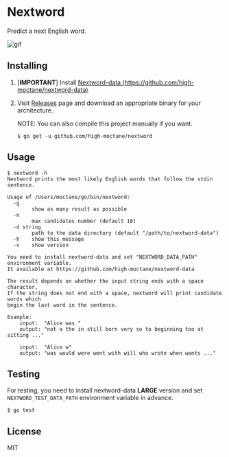 # Nextword
Predict a next English word.

![gif](img/terminal.gif)

## Installing

1. [**IMPORTANT**] Install [Nextword-data (https://github.com/high-moctane/nextword-data)](https://github.com/high-moctane/nextword-data)

2. Visit [Releases](https://github.com/high-moctane/nextword/releases) page and
    download an appropriate binary for your architecture.

    NOTE: You can also compile this project manually if you want.

    ```
    $ go get -u github.com/high-moctane/nextword
    ```


## Usage

```
$ nextword -h
Nextword prints the most likely English words that follow the stdin sentence.

Usage of /Users/moctane/go/bin/nextword:
  -g
    	show as many result as possible
  -n
    	max candidates number (default 10)
  -d string
    	path to the data directory (default "/path/to/nextword-data")
  -h	show this message
  -v	show version

You need to install nextword-data and set "NEXTWORD_DATA_PATH" environment variable.
It available at https://github.com/high-moctane/nextword-data

The result depends on whether the input string ends with a space character.
If the string does not end with a space, nextword will print candidate words which
begin the last word in the sentence.

Example:
	input:  "Alice was "
	output: "not a the in still born very so to beginning too at sitting ..."

	input:  "Alice w"
	output: "was would were went with will who wrote when wants ..."
```

## Testing

For testing, you need to install nextword-data **LARGE** version and set
`NEXTWORD_TEST_DATA_PATH` environment variable in advance.

```
$ go test
```

## License

MIT
